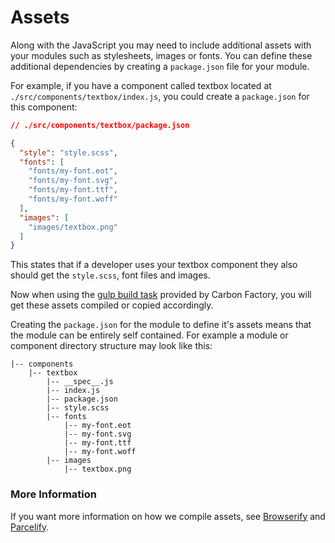 # Assets

Along with the JavaScript you may need to include additional assets with your modules such as stylesheets, images or fonts. You can define these additional dependencies by creating a `package.json` file for your module.

For example, if you have a component called textbox located at `./src/components/textbox/index.js`, you could create a `package.json` for this component:

```json
// ./src/components/textbox/package.json

{
  "style": "style.scss",
  "fonts": [
    "fonts/my-font.eot",
    "fonts/my-font.svg",
    "fonts/my-font.ttf",
    "fonts/my-font.woff"
  ],
  "images": [
    "images/textbox.png"
  ]
}
```

This states that if a developer uses your textbox component they also should get the `style.scss`, font files and images.

Now when using the [gulp build task](https://github.com/Sage/carbon-factory/blob/master/src/gulp/build.js) provided by Carbon Factory, you will get these assets compiled or copied accordingly.

Creating the `package.json` for the module to define it's assets means that the module can be entirely self contained. For example a module or component directory structure may look like this:

```
|-- components
    |-- textbox
        |-- __spec__.js
        |-- index.js
        |-- package.json
        |-- style.scss
        |-- fonts
            |-- my-font.eot
            |-- my-font.svg
            |-- my-font.ttf
            |-- my-font.woff
        |-- images
            |-- textbox.png
```

### More Information

If you want more information on how we compile assets, see [Browserify](http://browserify.org/) and [Parcelify](https://github.com/rotundasoftware/parcelify).
